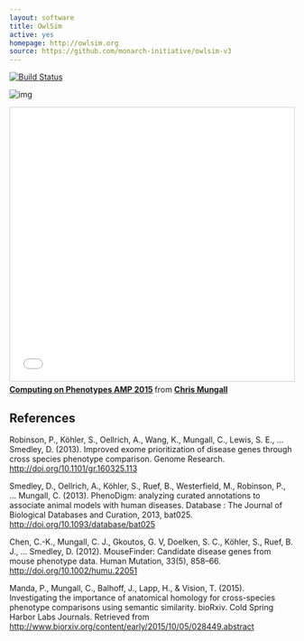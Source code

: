 ```yaml
---
layout: software
title: OwlSim
active: yes
homepage: http://owlsim.org
source: https://github.com/monarch-initiative/owlsim-v3
---
```


[![Build Status](https://travis-ci.org/monarch-initiative/owlsim-v3.svg?branch=master)](https://travis-ci.org/monarch-initiative/owlsim-v3)

![img](http://genome.cshlp.org/content/24/2/340/F2.medium.gif)

<iframe src="//www.slideshare.net/slideshow/embed_code/key/CWzlqRiLwuVITp" width="595" height="485" frameborder="0" marginwidth="0" marginheight="0" scrolling="no" style="border:1px solid #CCC; border-width:1px; margin-bottom:5px; max-width: 100%;" allowfullscreen> </iframe> <div style="margin-bottom:5px"> <strong> <a href="//www.slideshare.net/cmungall/computing-on-phenotypes-amp-2015" title="Computing on Phenotypes AMP 2015" target="_blank">Computing on Phenotypes AMP 2015</a> </strong> from <strong><a href="https://www.slideshare.net/cmungall" target="_blank">Chris Mungall</a></strong> </div>


## References

Robinson, P., Köhler, S., Oellrich, A., Wang, K., Mungall, C., Lewis, S. E., … Smedley, D. (2013). Improved exome prioritization of disease genes through cross species phenotype comparison. Genome Research. http://doi.org/10.1101/gr.160325.113

Smedley, D., Oellrich, A., Köhler, S., Ruef, B., Westerfield, M., Robinson, P., … Mungall, C. (2013). PhenoDigm: analyzing curated annotations to associate animal models with human diseases. Database : The Journal of Biological Databases and Curation, 2013, bat025. http://doi.org/10.1093/database/bat025

Chen, C.-K., Mungall, C. J., Gkoutos, G. V, Doelken, S. C., Köhler, S., Ruef, B. J., … Smedley, D. (2012). MouseFinder: Candidate disease genes from mouse phenotype data. Human Mutation, 33(5), 858–66. http://doi.org/10.1002/humu.22051

Manda, P., Mungall, C., Balhoff, J., Lapp, H., & Vision, T. (2015). Investigating the importance of anatomical homology for cross-species phenotype comparisons using semantic similarity. bioRxiv. Cold Spring Harbor Labs Journals. Retrieved from http://www.biorxiv.org/content/early/2015/10/05/028449.abstract


